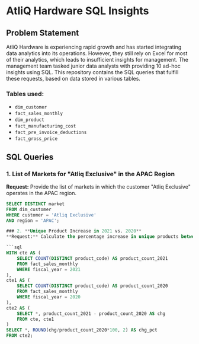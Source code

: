 # AtliQ Hardware SQL Insights

## Problem Statement

AtliQ Hardware is experiencing rapid growth and has started integrating data analytics into its operations. However, they still rely on Excel for most of their analytics, which leads to insufficient insights for management. The management team tasked junior data analysts with providing 10 ad-hoc insights using SQL. This repository contains the SQL queries that fulfill these requests, based on data stored in various tables.

### Tables used:
- `dim_customer`
- `fact_sales_monthly`
- `dim_product`
- `fact_manufacturing_cost`
- `fact_pre_invoice_deductions`
- `fact_gross_price`

## SQL Queries

### 1. List of Markets for "Atliq Exclusive" in the APAC Region
**Request:** Provide the list of markets in which the customer "Atliq Exclusive" operates in the APAC region.

```sql
SELECT DISTINCT market 
FROM dim_customer
WHERE customer = 'Atliq Exclusive' 
AND region = 'APAC';

### 2. **Unique Product Increase in 2021 vs. 2020**
**Request:** Calculate the percentage increase in unique products between 2021 and 2020.

```sql
WITH cte AS (
    SELECT COUNT(DISTINCT product_code) AS product_count_2021 
    FROM fact_sales_monthly
    WHERE fiscal_year = 2021
),
cte1 AS (
    SELECT COUNT(DISTINCT product_code) AS product_count_2020 
    FROM fact_sales_monthly
    WHERE fiscal_year = 2020
),
cte2 AS (
    SELECT *, product_count_2021 - product_count_2020 AS chg 
    FROM cte, cte1
)
SELECT *, ROUND(chg/product_count_2020*100, 2) AS chg_pct 
FROM cte2;

